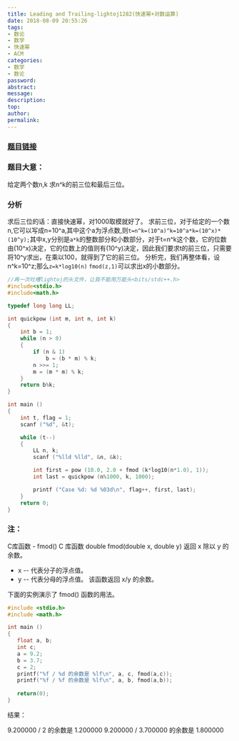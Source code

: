 ```yaml
---
title: Leading and Trailing-lightoj1282(快速幂+对数运算)
date: 2018-08-09 20:55:26
tags:
- 数论
- 数学
- 快速幂
- ACM
categories:
- 数学
- 数论
password:
abstract:
message:
description:
top:
author:
permalink:
---
```


### [题目链接](https://vjudge.net/contest/238979#problem/E)
### 题目大意： 
给定两个数n,k 求n^k的前三位和最后三位。
### 分析
求后三位的话：直接快速幂，对1000取模就好了。
求前三位，对于给定的一个数n,它可以写成n=10^a,其中这个a为浮点数,则`t=n^k=(10^a)^k=10^a*k=(10^x)*(10^y);`其中x,y分别是`a*k`的整数部分和小数部分，对于t=n^k这个数，它的位数由(10^x)决定，它的位数上的值则有(10^y)决定，因此我们要求t的前三位，只需要将10^y求出，在乘以100，就得到了它的前三位。
分析完，我们再整体看，设n^k=10^z;那么`z=k*log10(n)`
`fmod(z,1)`可以求出x的小数部分。

<!--more-->

```c
//再一次吐槽lightoj的头文件，让我不能用万能头<bits/stdc++.h>
#include<stdio.h>
#include<math.h>

typedef long long LL;

int quickpow (int m, int n, int k)
{
    int b = 1;
    while (n > 0)
    {
        if (n & 1)
            b = (b * m) % k;
        n >>= 1;
        m = (m * m) % k;
    }
    return b%k;
}

int main ()
{
    int t, flag = 1;
    scanf ("%d", &t);

    while (t--)
    {
        LL n, k;
        scanf ("%lld %lld", &n, &k);

        int first = pow (10.0, 2.0 + fmod (k*log10(n*1.0), 1));
        int last = quickpow (n%1000, k, 1000);

        printf ("Case %d: %d %03d\n", flag++, first, last);
    }
    return 0;
}
```

### 注：

C库函数 - fmod()
C 库函数 double fmod(double x, double y) 返回 x 除以 y 的余数。
* x -- 代表分子的浮点值。
* y -- 代表分母的浮点值。
该函数返回 x/y 的余数。

下面的实例演示了 fmod() 函数的用法。
```c
#include <stdio.h>
#include <math.h>

int main ()
{
   float a, b;
   int c;
   a = 9.2;
   b = 3.7;
   c = 2;
   printf("%f / %d 的余数是 %lf\n", a, c, fmod(a,c));
   printf("%f / %f 的余数是 %lf\n", a, b, fmod(a,b));
   
   return(0);
}
```
结果：

9.200000 / 2 的余数是 1.200000
9.200000 / 3.700000 的余数是 1.800000